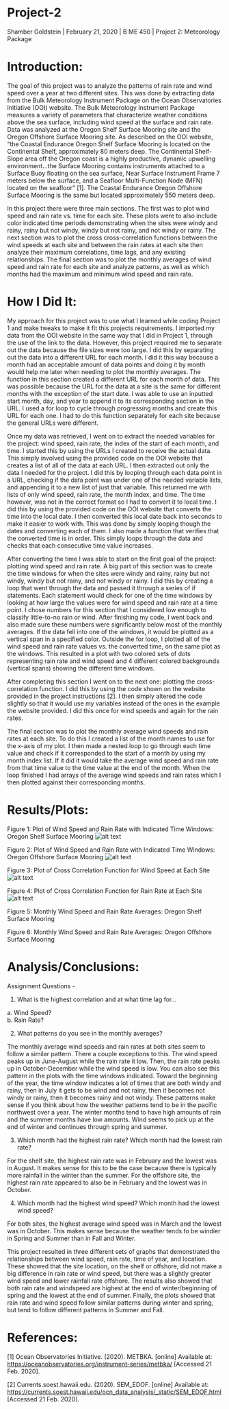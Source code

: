 # Project-2

Shamber Goldstein | February 21, 2020 | B ME 450 | Project 2: Meteorology Package 

# Introduction:

The goal of this project was to analyze the patterns of rain rate and wind speed over a year at two different sites. This was done by extracting data from the Bulk Meteorology Instrument Package on the Ocean Observatories Initiative (OOI) website. The Bulk Meteorology Instrument Package measures a variety of parameters that characterize weather conditions above the sea surface, including wind speed at the surface and rain rate. Data was analyzed at the Oregon Shelf Surface Mooring site and the Oregon Offshore Surface Mooring site. As described on the OOI website, “the Coastal Endurance Oregon Shelf Surface Mooring is located on the Continental Shelf, approximately 80 meters deep. The Continental Shelf-Slope area off the Oregon coast is a highly productive, dynamic upwelling environment…the Surface Mooring contains instruments attached to a Surface Buoy floating on the sea surface, Near Surface Instrument Frame 7 meters below the surface, and a Seafloor Multi-Function Node (MFN) located on the seafloor” [1]. The Coastal Endurance Oregon Offshore Surface Mooring is the same but located approximately 550 meters deep. 

In this project there were three main sections. The first was to plot wind speed and rain rate vs. time for each site. These plots were to also include color indicated time periods demonstrating when the sites were windy and rainy, rainy but not windy, windy but not rainy, and not windy or rainy. The next section was to plot the cross cross-correlation functions between the wind speeds at each site and between the rain rates at each site then analyze their maximum correlations, time lags, and any existing relationships. The final section was to plot the monthly averages of wind speed and rain rate for each site and analyze patterns, as well as which months had the maximum and minimum wind speed and rain rate. 

# How I Did It:

My approach for this project was to use what I learned while coding Project 1 and make tweaks to make it fit this projects requirements. I imported my data from the OOI website in the same way that I did in Project 1, through the use of the link to the data. However, this project required me to separate out the data because the file sizes were too large. I did this by separating out the data into a different URL for each month. I did it this way because a month had an acceptable amount of data points and doing it by month would help me later when needing to plot the monthly averages. The function in this section created a different URL for each month of data. This was possible because the URL for the data at a site is the same for different months with the exception of the start date. I was able to use an inputted start month, day, and year to append it to its corresponding section in the URL. I used a for loop to cycle through progressing months and create this URL for each one. I had to do this function separately for each site because the general URLs were different. 

Once my data was retrieved, I went on to extract the needed variables for the project: wind speed, rain rate, the index of the start of each month, and time. I started this by using the URLs I created to receive the actual data. This simply involved using the provided code on the OOI website that creates a list of all of the data at each URL. I then extracted out only the data I needed for the project. I did this by looping through each data point in a URL, checking if the data point was under one of the needed variable lists, and appending it to a new list of just that variable. This returned me with lists of only wind speed, rain rate, the month index, and time. The time however, was not in the correct format so I had to convert it to local time. I did this by using the provided code on the OOI website that converts the time into the local date. I then converted this local date back into seconds to make it easier to work with. This was done by simply looping though the dates and converting each of them. I also made a function that verifies that the converted time is in order. This simply loops through the data and checks that each consecutive time value increases.

After converting the time I was able to start on the first goal of the project: plotting wind speed and rain rate. A big part of this section was to create the time windows for when the sites were windy and rainy, rainy but not windy, windy but not rainy, and not windy or rainy. I did this by creating a loop that went through the data and passed it through a series of if statements. Each statement would check for one of the time windows by looking at how large the values were for wind speed and rain rate at a time point. I chose numbers for this section that I considered low enough to classify little-to-no rain or wind. After finishing my code, I went back and also made sure these numbers were significantly below most of the monthly averages. If the data fell into one of the windows, it would be plotted as a vertical span in a specified color. Outside the for loop, I plotted all of the wind speed and rain rate values vs. the converted time, on the same plot as the windows. This resulted in a plot with two colored sets of dots representing rain rate and wind speed and 4 different colored backgrounds (vertical spans) showing the different time windows.

After completing this section I went on to the next one: plotting the cross-correlation function. I did this by using the code shown on the website provided in the project instructions [2]. I then simply altered the code slightly so that it would use my variables instead of the ones in the example the website provided. I did this once for wind speeds and again for the rain rates.

The final section was to plot the monthly average wind speeds and rain rates at each site. To do this I created a list of the month names to use for the x-axis of my plot. I then made a nested loop to go through each time value and check if it corresponded to the start of a month by using my month index list. If it did it would take the average wind speed and rain rate from that time value to the time value at the end of the month. When the loop finished I had arrays of the average wind speeds and rain rates which I then plotted against their corresponding months.

# Results/Plots:

Figure 1: Plot of Wind Speed and Rain Rate with Indicated Time Windows: Oregon Shelf Surface Mooring
![alt text](https://github.com/shamgold/Project1/blob/master/Picture1.png "Shelf Plot") 

Figure 2: Plot of Wind Speed and Rain Rate with Indicated Time Windows: Oregon Offshore Surface Mooring
![alt text](https://github.com/shamgold/Project1/blob/master/Picture2.png "Offshore Plot")  

Figure 3: Plot of Cross Correlation Function for Wind Speed at Each Site 
![alt text](https://github.com/shamgold/Project1/blob/master/Picture3.png "Shelf Average Plot") 

Figure 4: Plot of Cross Correlation Function for Rain Rate at Each Site 
![alt text](https://github.com/shamgold/Project1/blob/master/Picture4.png "Offshore Average Plot") 

Figure 5: Monthly Wind Speed and Rain Rate Averages: Oregon Shelf Surface Mooring
 

Figure 6: Monthly Wind Speed and Rain Rate Averages: Oregon Offshore Surface Mooring
 

# Analysis/Conclusions:

Assignment Questions - 

1.	What is the highest correlation and at what time lag for…

a.	Wind Speed?  
b.	Rain Rate? 


2.	What patterns do you see in the monthly averages?

The monthly average wind speeds and rain rates at both sites seem to follow a similar pattern. There a couple exceptions to this. The wind speed peaks up in June-August while the rain rate it low. Then, the rain rate peaks up in October-December while the wind speed is low. You can also see this pattern in the plots with the time windows indicated. Toward the beginning of the year, the time window indicates a lot of times that are both windy and rainy, then in July it gets to be wind and not rainy, then it becomes not windy or rainy, then it becomes rainy and not windy. These patterns make sense if you think about how the weather patterns tend to be in the pacific northwest over a year. The winter months tend to have high amounts of rain and the summer months have low amounts. Wind seems to pick up at the end of winter and continues through spring and summer.  


3.	Which month had the highest rain rate? Which month had the lowest rain rate?

For the shelf site, the highest rain rate was in February and the lowest was in August. It makes sense for this to be the case because there is typically more rainfall in the winter than the summer. For the offshore site, the highest rain rate appeared to also be in February and the lowest was in October.


4.	Which month had the highest wind speed? Which month had the lowest wind speed?

For both sites, the highest average wind speed was in March and the lowest was in October. This makes sense because the weather tends to be windier in Spring and Summer than in Fall and Winter. 


This project resulted in three different sets of graphs that demonstrated the relationships between wind speed, rain rate, time of year, and location. These showed that the site location, on the shelf or offshore, did not make a big difference in rain rate or wind speed, but there was a slightly greater wind speed and lower rainfall rate offshore. The results also showed that both rain rate and windspeed are highest at the end of winter/beginning of spring and the lowest at the end of summer. Finally, the plots showed that rain rate and wind speed follow similar patterns during winter and spring, but tend to follow different patterns in Summer and Fall.

# References:

[1]	Ocean Observatories Initiative. (2020). METBKA. [online] Available at: https://oceanobservatories.org/instrument-series/metbka/ [Accessed 21 Feb. 2020].

[2]	Currents.soest.hawaii.edu. (2020). SEM_EDOF. [online] Available at: https://currents.soest.hawaii.edu/ocn_data_analysis/_static/SEM_EDOF.html [Accessed 21 Feb. 2020].

